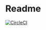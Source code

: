 # Readme

[![CircleCI](https://circleci.com/gh/toddmoy/climbing-grades.svg?style=svg)](https://circleci.com/gh/toddmoy/climbing-grades)
